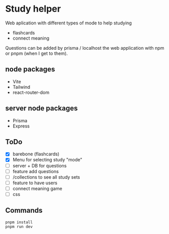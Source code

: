 # Study helper
Web aplication with different types of mode to help studying
- flashcards
- connect meaning

Questions can be added by prisma / localhost the web application with npm or pnpm (when I get to them).

## node packages
 - Vite
 - Tailwind
 - react-router-dom
 
## server node packages
 - Prisma
 - Express

## ToDo
- [x] barebone (flashcards)
- [x] Menu for selecting study "mode" 
- [ ] server + DB for questions
- [ ] feature add questions
- [ ] /collections to see all study sets
- [ ] feature to have users
- [ ] connect meaning game
- [ ] css

## Commands
```
pnpm install
pnpm run dev

```
